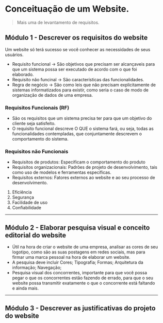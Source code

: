 # Conceituação de um Website.
> Mais uma de levantamento de requisitos.

## Módulo 1 - Descrever os requisitos do website
Um website só terá sucesso se você conhecer as necessidades de seus usuários.
* Requisito funcional -> São objetivos que precisam ser alcançaveis para que um sistema possa ser executado de acordo com o que foi elaborado.
* Requisito não funcinal -> São características das funcionalidades.
* Regra de negócio -> São como leis que não precisam explicitamente de sistemas informatizados para existir, como seria o caso de modo de organização de dados de uma empresa.
### Requisitos Funcionais (RF)
* São os requisitos que um sistema precisa ter para que um objetivo do cliente seja satisfeito.
* O requisito funcional descreve O QUE o sistema fará, ou seja, todas as funcionalidades contempladas, que conjuntamente descrevem o comportamento do sistema.
### Requisitos não Funcionais
* Requisitos de produtos: Especificam o comportamento do produto
* Requisitos organizacionais: Padrões de projeto de desenvolvimento, tais como uso de modelos e ferramentas específicas.
* Requisitos externos: Fatores externos ao website e ao seu processo de desenvolvimento.
1. Eficiência
2. Segurança
3. Facilidade de uso
4. Confiabilidade
---
## Módulo 2 - Elaborar pesquisa visual e conceito editorial do website
* Útil na hora de criar o website de uma empresa, analisar as cores de seu logotipo, como são as suas postagens em redes sociais, mas para firmar uma marca pessoal na hora de elaborar um website.
* A pesquisa deve incluir Cores; Tipografia; Formas; Arquitetura da informação; Navegação; 
* Pesquisa visual dos concorrentes, importante para que você possa pegar o que os concorrentes estão fazendo de errado, para que o seu website possa transmitir exatamente o que o concorrente está faltando e ainda mais.
---
## Módulo 3 - Descrever as justificativas do projeto do website
